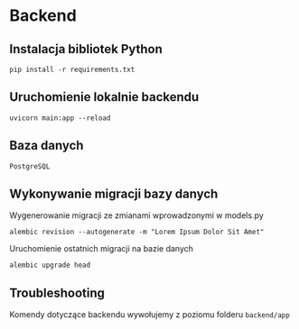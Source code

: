 # Backend
## Instalacja bibliotek Python
```
pip install -r requirements.txt
```

## Uruchomienie lokalnie backendu
```
uvicorn main:app --reload
```

## Baza danych
`PostgreSQL`
## Wykonywanie migracji bazy danych

Wygenerowanie migracji ze zmianami wprowadzonymi w models.py
```
alembic revision --autogenerate -m "Lorem Ipsum Dolor Sit Amet"
```

Uruchomienie ostatnich migracji na bazie danych
```
alembic upgrade head
```

## Troubleshooting

Komendy dotyczące backendu wywołujemy z poziomu folderu `backend/app`
